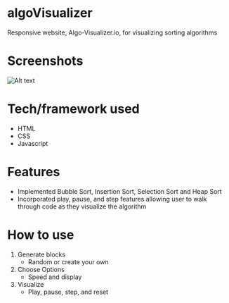# algoVisualizer
Responsive website, Algo-Visualizer.io, for visualizing sorting algorithms

# Screenshots
![Alt text](screenshot.png?raw=true "Screen shot of Algo-Visualizer")

# Tech/framework used
- HTML
- CSS
- Javascript

# Features
- Implemented Bubble Sort, Insertion Sort, Selection Sort and Heap Sort
- Incorporated play, pause, and step features allowing user to walk through code as they visualize the algorithm

# How to use
1) Generate blocks
    - Random or create your own
2) Choose Options
    - Speed and display
3) Visualize
    - Play, pause, step, and reset
  
